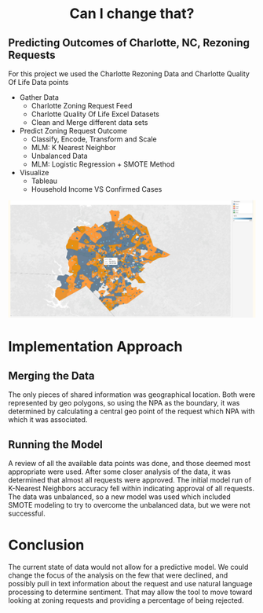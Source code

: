 # <div style="text-align: center;">Can I change that?</div>
## Predicting Outcomes of Charlotte, NC, Rezoning Requests

For this project we used the Charlotte Rezoning Data and Charlotte Quality Of Life Data points
* Gather Data
    * Charlotte Zoning Request Feed
    * Charlotte Quality Of Life Excel Datasets
    * Clean and Merge different data sets
* Predict Zoning Request Outcome
    * Classify, Encode, Transform and Scale
    * MLM: K Nearest Neighbor
    * Unbalanced Data
    * MLM: Logistic Regression + SMOTE Method
* Visualize
    * Tableau
    * Household Income VS Confirmed Cases

![alt text](Readme.PNG "Charlotte Zoning NPA")

# Implementation Approach
## Merging the Data
The only pieces of shared information was geographical location.  Both were represented by geo polygons, so using the NPA as the boundary, it was determined by calculating a central geo point of the request which NPA with which it was associated.

## Running the Model
A review of all the available data points was done, and those deemed most appropriate were used.  After some closer analysis of the data, it was determined that almost all requests were approved.  The initial model run of K-Nearest Neighbors accuracy fell within indicating approval of all requests.  The data was unbalanced, so a new model was used which included SMOTE modeling to try to overcome the unbalanced data, but we were not successful.

# Conclusion
The current state of data would not allow for a predictive model.  We could change the focus of the analysis on the few that were declined, and possibly pull in text information about the request and use natural language processing to determine sentiment.  That may allow the tool to move toward looking at zoning requests and providing a percentage of being rejected.
